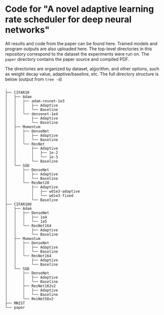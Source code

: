 # Code for "A novel adaptive learning rate scheduler for deep neural networks"
All results and code from the paper can be found here. Trained models and program outputs are also uploaded here. The top-level directories in this repository correspond to the dataset the experiments were run on. The `paper` directory contains the paper source and compiled PDF.

The directories are organized by dataset, algorithm, and other options, such as weight decay value, adaptive/baseline, etc. The full directory structure is below (output from `tree -d`)
```
.
├── CIFAR10
│   ├── Adam
│   │   ├── adam-resnet-1e3
│   │   │   ├── Adaptive
│   │   │   └── Baseline
│   │   └── densenet-1e4
│   │       ├── Adaptive
│   │       └── Baseline
│   ├── Momentum
│   │   ├── DenseNet
│   │   │   ├── Adaptive
│   │   │   └── Baseline
│   │   └── ResNet
│   │       ├── Adaptive
│   │       │   ├── 1e-2
│   │       │   └── 1e-3
│   │       └── Baseline
│   └── SGD
│       ├── DenseNet
│       │   ├── Adaptive
│       │   └── Baseline
│       └── ResNet20
│           ├── Adaptive
│           │   ├── wd1e3-adaptive
│           │   └── wd1e3-fixed
│           └── Baseline
├── CIFAR100
│   ├── Adam
│   │   ├── DenseNet
│   │   │   ├── 1e4
│   │   │   └── 1e5
│   │   └── ResNet164
│   │       ├── Adaptive
│   │       └── Baseline
│   ├── Momentum
│   │   ├── DenseNet
│   │   │   ├── Adaptive
│   │   │   └── Baseline
│   │   └── ResNet164
│   │       ├── Adaptive
│   │       └── Baseline
│   └── SGD
│       ├── DenseNet
│       │   ├── Adaptive
│       │   └── Baseline
│       ├── ResNet162v2
│       │   ├── Adaptive
│       │   └── Baseline
│       └── ResNet56v2
├── MNIST
└── paper
```
